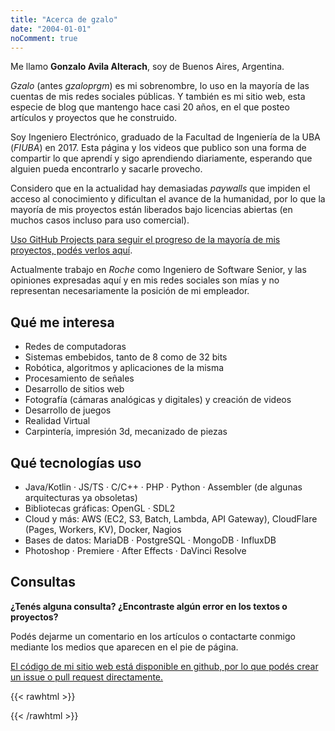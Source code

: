```yaml
---
title: "Acerca de gzalo"
date: "2004-01-01"
noComment: true
---
```


Me llamo __Gonzalo Avila Alterach__, soy de Buenos Aires, Argentina. 

_Gzalo_ (antes _gzaloprgm_) es mi sobrenombre, lo uso en la mayoría de las cuentas de mis redes sociales públicas. Y también es mi sitio web, esta especie de blog que mantengo hace casi 20 años, en el que posteo artículos y proyectos que he construido.

Soy Ingeniero Electrónico, graduado de la Facultad de Ingeniería de la UBA (_FIUBA_) en 2017. Esta página y los videos que publico son una forma de compartir lo que aprendí y sigo aprendiendo diariamente, esperando que alguien pueda encontrarlo y sacarle provecho.

Considero que en la actualidad hay demasiadas _paywalls_ que impiden el acceso al conocimiento y dificultan el avance de la humanidad, por lo que la mayoría de mis proyectos están liberados bajo licencias abiertas (en muchos casos incluso para uso comercial). 

[Uso GitHub Projects para seguir el progreso de la mayoría de mis proyectos, podés verlos aquí](https://github.com/gzalo?tab=projects).

Actualmente trabajo en _Roche_ como Ingeniero de Software Senior, y las opiniones expresadas aquí y en mis redes sociales son mías y no representan necesariamente la posición de mi empleador.

## Qué me interesa
 
- Redes de computadoras
- Sistemas embebidos, tanto de 8 como de 32 bits
- Robótica, algoritmos y aplicaciones de la misma
- Procesamiento de señales 
- Desarrollo de sitios web
- Fotografía (cámaras analógicas y digitales) y creación de videos
- Desarrollo de juegos
- Realidad Virtual
- Carpintería, impresión 3d, mecanizado de piezas

## Qué tecnologías uso

- Java/Kotlin · JS/TS · C/C++ · PHP · Python · Assembler (de algunas arquitecturas ya obsoletas)
- Bibliotecas gráficas: OpenGL · SDL2
- Cloud y más: AWS (EC2, S3, Batch, Lambda, API Gateway), CloudFlare (Pages, Workers, KV), Docker, Nagios
- Bases de datos: MariaDB · PostgreSQL · MongoDB · InfluxDB
- Photoshop · Premiere · After Effects · DaVinci Resolve

## Consultas

__¿Tenés alguna consulta? ¿Encontraste algún error en los textos o proyectos?__

Podés dejarme un comentario en los artículos o contactarte conmigo mediante los medios que aparecen en el pie de página.

[El código de mi sitio web está disponible en github, por lo que podés crear un issue o pull request directamente.](https://github.com/gzalo/gzalo.com)

{{< rawhtml >}}
<p style="display:none">Sometimes I also make music, but you can say it's quite jitty.</p>
{{< /rawhtml >}}
